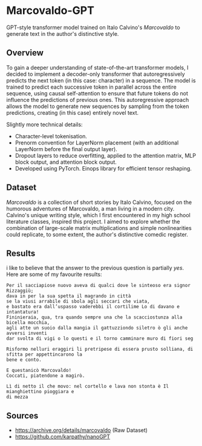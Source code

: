 # Marcovaldo-GPT
GPT-style transformer model trained on Italo Calvino's _Marcovaldo_ to generate text in the author's distinctive style.
## Overview
To gain a deeper understanding of state-of-the-art transformer models, I decided to implement a decoder-only transformer that autoregressively predicts the next token (in this case: character) in a sequence.
The model is trained to predict each successive token in parallel across the entire sequence, using causal self-attention to ensure that future tokens do not influence the predictions of previous ones.
This autoregressive approach allows the model to generate new sequences by sampling from the token predictions, creating (in this case) entirely novel text.

Slightly more technical details:

- Character-level tokenisation.
- Prenorm convention for LayerNorm placement (with an additional LayerNorm before the final output layer).
- Dropout layers to reduce overfitting, applied to the attention matrix, MLP block output, and attention block output.
- Developed using PyTorch.  Einops library for efficient tensor reshaping.

## Dataset
_Marcovaldo_ is a collection of short stories by Italo Calvino, focused on the humorous adventures of Marcovaldo, a man living in a modern city. Calvino's unique writing style, which I first encountered in my high school literature classes, inspired this project. I aimed to explore whether the combination of large-scale matrix multiplications and simple nonlinearities could replicate, to some extent, the author's distinctive comedic register. 

## Results
i like to believe that the answer to the previous question is partially _yes_. Here are some of my favourite results:

``` 
Per il sacciapiose nuovo aveva di qualci dove le sinteoso era signor Rizzaggiù;
dava in per la sua spetta il magrando in città
se la viusi arrabile di sbola agli seccari che viata,
e bastato era dall’uspasso vaderebbi il cortilime Lo di davano e intantatura!
Fininieraia, qua, tra quando sempre una che la scacciostunza alla bicella mocchia,
agli atte un suoio dalla mangia il gattuzziondo siletro ò gli anche avversi inventi
dar svolta di vigi o lo questi e il torno camminare muro di fiori seg
```

```
Risformo nelluri eraggiri li pretripese di essera prusto solliana, di sfitta per appettincarono la 
bene e conto. 

E questanicò Marcovaldo! 
Coccati, piatendone a magirò. 

Lì di netto il che movo: nel cortello e lava non stonta è Il mianghiettino pioggiara e 
di mezza
```


## Sources
- https://archive.org/details/marcovaldo (Raw Dataset)
- https://github.com/karpathy/nanoGPT
